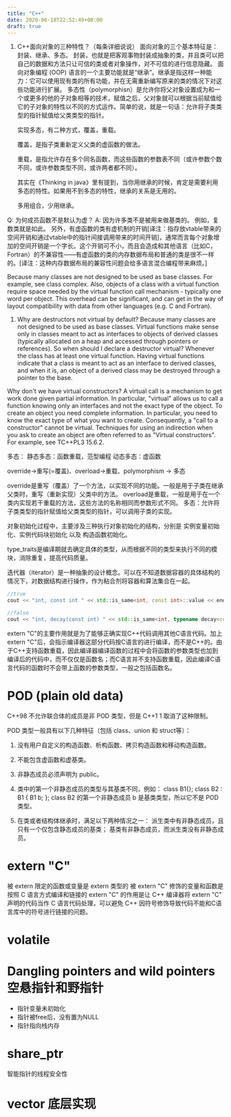 ```yaml
---
title: "C++"
date: 2020-06-18T22:52:49+08:00
draft: true
---
```


1. C++面向对象的三种特性？（每条详细说说）
   面向对象的三个基本特征是：封装、继承、多态。
   封装，也就是把客观事物封装成抽象的类，并且类可以把自己的数据和方法只让可信的类或者对象操作，对不可信的进行信息隐藏。
   面向对象编程 (OOP) 语言的一个主要功能就是“继承”。继承是指这样一种能力：它可以使用现有类的所有功能，并在无需重新编写原来的类的情况下对这些功能进行扩展。
   多态性（polymorphisn）是允许你将父对象设置成为和一个或更多的他的子对象相等的技术，赋值之后，父对象就可以根据当前赋值给它的子对象的特性以不同的方式运作。简单的说，就是一句话：允许将子类类型的指针赋值给父类类型的指针。

    实现多态，有二种方式，覆盖，重载。

    覆盖，是指子类重新定义父类的虚函数的做法。

    重载，是指允许存在多个同名函数，而这些函数的参数表不同（或许参数个数不同，或许参数类型不同，或许两者都不同）。

    其实在《Thinking in java》里有提到，当你用继承的时候，肯定是需要利用多态的特性。如果用不到多态的特性，继承的关系是无用的。

    多用组合，少用继承。

Q: 为何成员函数不是默认为虚？
A: 因为许多类不是被用来做基类的。 例如，复数类就是如此。
另外，有虚函数的类有虚机制的开销[译注：指存放vtable带来的空间开销和通过vtable中的指针间接调用带来的时间开销]，通常而言每个对象增加的空间开销是一个字长。这个开销可不小，而且会造成和其他语言（比如C，Fortran）的不兼容性——有虚函数的类的内存数据布局和普通的类是很不一样的。[译注：这种内存数据布局的兼容性问题会给多语言混合编程带来麻烦。]

Because many classes are not designed to be used as base classes. For example, see class complex.
Also, objects of a class with a virtual function require space needed by the virtual function call mechanism - typically one word per object. This overhead can be significant, and can get in the way of layout compatibility with data from other languages (e.g. C and Fortran).

1. Why are destructors not virtual by default?
Because many classes are not designed to be used as base classes. Virtual functions make sense only in classes meant to act as interfaces to objects of derived classes (typically allocated on a heap and accessed through pointers or references).
So when should I declare a destructor virtual? Whenever the class has at least one virtual function. Having virtual functions indicate that a class is meant to act as an interface to derived classes, and when it is, an object of a derived class may be destroyed through a pointer to the base.

Why don't we have virtual constructors?
A virtual call is a mechanism to get work done given partial information. In particular, "virtual" allows us to call a function knowing only an interfaces and not the exact type of the object. To create an object you need complete information. In particular, you need to know the exact type of what you want to create. Consequently, a "call to a constructor" cannot be virtual.
Techniques for using an indirection when you ask to create an object are often referred to as "Virtual constructors". For example, see TC++PL3 15.6.2.

多态：
静态多态：函数重载，范型编程
动态多态：虚函数

override->重写(=覆盖)、overload->重载、polymorphism -> 多态
 
override是重写（覆盖）了一个方法，以实现不同的功能。一般是用于子类在继承父类时，重写（重新实现）父类中的方法。
overload是重载，一般是用于在一个类内实现若干重载的方法，这些方法的名称相同而参数形式不同。
多态：允许将子类类型的指针赋值给父类类型的指针，可以调用子类的实现。

对象初始化过程中，主要涉及三种执行对象初始化的结构，分别是 实例变量初始化、实例代码块初始化 以及 构造函数初始化。

type_traits是编译期就去确定具体的类型，从而根据不同的类型来执行不同的模块，消除重复，提高代码质量。

迭代器（iterator）是一种抽象的设计概念。可以在不知道数据容器的具体结构的情况下，对数据结构进行操作，作为粘合剂将容器和算法集合在一起。

```c++
//true
cout << "int, const int " << std::is_same<int, const int>::value << endl;

//false
cout << "int, decay(const int) " << std::is_same<int, typename decay<const int>::type>::value << endl;
```


extern "C"的主要作用就是为了能够正确实现C++代码调用其他C语言代码。加上extern "C"后，会指示编译器这部分代码按C语言的进行编译，而不是C++的。由于C++支持函数重载，因此编译器编译函数的过程中会将函数的参数类型也加到编译后的代码中，而不仅仅是函数名；而C语言并不支持函数重载，因此编译C语言代码的函数时不会带上函数的参数类型，一般之包括函数名。

# POD (plain old data)
C++98 不允许联合体的成员是非 POD 类型，但是 C++1 1 取消了这种限制。

POD 类型一般具有以下几种特征（包括 class、union 和 struct等）：

1) 没有用户自定义的构造函数、析构函数、拷贝构造函数和移动构造函数。
2) 不能包含虚函数和虚基类。
3) 非静态成员必须声明为 public。
4) 类中的第一个非静态成员的类型与其基类不同，例如：
class B1{};
class B2 : B1 { B1 b; };
class B2 的第一个非静态成员 b 是基类类型，所以它不是 POD 类型。

5) 在类或者结构体继承时，满足以下两种情况之一：
派生类中有非静态成员，且只有一个仅包含静态成员的基类；
基类有非静态成员，而派生类没有非静态成员。

# extern "C"
被 extern 限定的函数或变量是 extern 类型的
被 extern "C" 修饰的变量和函数是按照 C 语言方式编译和链接的
extern "C" 的作用是让 C++ 编译器将 extern "C" 声明的代码当作 C 语言代码处理，可以避免 C++ 因符号修饰导致代码不能和C语言库中的符号进行链接的问题。

# volatile

# Dangling pointers and wild pointers 空悬指针和野指针
- 指针变量未初始化
- 指针被free后，没有置为NULL
- 指针指向栈内存

# share_ptr
智能指针的线程安全性

# vector 底层实现

